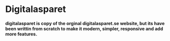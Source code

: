 # Digitalasparet
#### digitalasparet is copy of the orginal digitalasparet.se website, but its have been writtin from scratch to make it modern, simpler, responsive and add more features.
